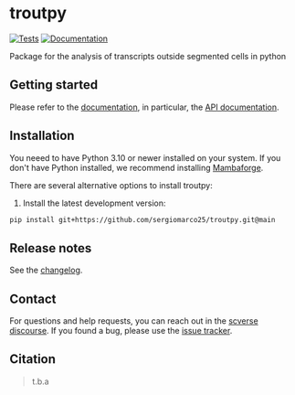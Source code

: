 # troutpy

[![Tests][badge-tests]][tests]
[![Documentation][badge-docs]][documentation]

[badge-tests]: https://img.shields.io/github/actions/workflow/status/theislab/troutpy/test.yaml?branch=main
[badge-docs]: https://img.shields.io/readthedocs/troutpy

Package for the analysis of transcripts outside segmented cells in python

## Getting started

Please refer to the [documentation][],
in particular, the [API documentation][].

## Installation

You neeed to have Python 3.10 or newer installed on your system.
If you don't have Python installed, we recommend installing [Mambaforge][].

There are several alternative options to install troutpy:

<!--
1) Install the latest release of `troutpy` from [PyPI][]:

```bash
pip install troutpy
```
-->

1. Install the latest development version:

```bash
pip install git+https://github.com/sergiomarco25/troutpy.git@main
```

## Release notes

See the [changelog][].

## Contact

For questions and help requests, you can reach out in the [scverse discourse][].
If you found a bug, please use the [issue tracker][].

## Citation

> t.b.a

[mambaforge]: https://github.com/conda-forge/miniforge#mambaforge
[scverse discourse]: https://discourse.scverse.org/
[issue tracker]: https://github.com/sergiomarco25/troutpy/issues
[tests]: https://github.com/sergiomarco25/troutpy/actions/workflows/test.yml
[documentation]: https://troutpy.readthedocs.io
[changelog]: https://troutpy.readthedocs.io/en/latest/changelog.html
[api documentation]: https://troutpy.readthedocs.io/en/latest/api.html
[pypi]: https://pypi.org/project/troutpy
